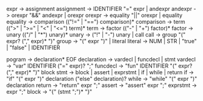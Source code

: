 expr -> assignment
assignment -> IDENTIFIER "=" expr | andexpr
andexpr -> orexpr "&&" andexpr | orexpr
orexpr -> equality "||" orexpr | equality
equality -> comparison (("!=" | "==") comparison)*
comparison -> term ((">" | ">=" | "<" | "<=") term)*
term -> factor (("-" | "+") factor)*
factor -> unary (("/" | "\*") unary)*
unary -> ("!" | "-") unary | call
call -> group "(" expr? ("," expr)* ")"
group -> "(" expr ")" | literal
literal -> NUM | STR | "true" | "false" | IDENTIFIER

pogram -> declaration* EOF
declaration -> vardecl | funcdecl | stmt
vardecl -> "var" IDENTIFIER ("=" expr)? ";"
funcdecl -> "fun" IDENTIFIER "(" expr? ("," expr)* ")" block
stmt -> block | assert | exprstmt | if | while | return
if -> "if" "(" expr ")" declaration ("else" declaration)?
while -> "while" "(" expr ")" declaration
return -> "return" expr ";"
assert -> "assert" expr ";"
exprstmt -> expr ";"
block -> "{" (stmt ";")* "}"
